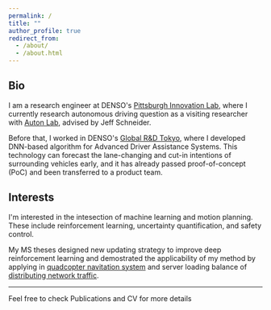 ```yaml
---
permalink: /
title: ""
author_profile: true
redirect_from: 
  - /about/
  - /about.html
---
```


## Bio
I am a research engineer at DENSO's [Pittsburgh Innovation Lab](https://www.denso.com/us-ca/en/business/pittsburghlab/), where I currently research autonomous driving question as a visiting researcher with [Auton Lab](https://www.ri.cmu.edu/robotics-groups/auton-lab/), advised by Jeff Schneider.

Before that, I worked in DENSO's [Global R&D Tokyo](https://www.denso.com/jp/ja/news/newsroom/2020/20200706-01/), where I developed DNN-based algorithm for Advanced Driver Assistance Systems. This technology can forecast the lane-changing and cut-in intentions of surrounding vehicles early, and it has already passed proof-of-concept (PoC) and been transferred to a product team. 

## Interests
I'm interested in the intesection of machine learning and motion planning. These include reinforcement learning, uncertainty quantification, and safety control.

My MS theses designed new updating strategy to improve deep reinforcement learning and demostrated the applicability of my method by applying in [quadcopter navitation system](/publication/wu2017influences) and server loading balance of [distributing network traffic](/publication/lai2020cognitive).

---

Feel free to check Publications and CV for more details
